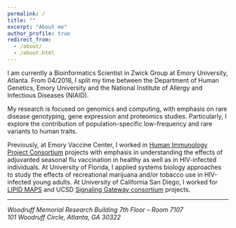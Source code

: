 ```yaml
---
permalink: /
title: ""
excerpt: "About me"
author_profile: true
redirect_from: 
  - /about/
  - /about.html
---
```

I am currently a Bioinformatics Scientist in Zwick Group at Emory University, Atlanta. From 04/2018, I split my time between the Department of Human Genetics, Emory University and the National Institute of Allergy and Infectious Diseases (NIAID).

My research is focused on genomics and computing, with emphasis on rare disease genotyping, gene expression and proteomics studies. Particularly, I explore the contribution of population-specific low-frequency and rare variants to human traits.

Previously, at Emory Vaccine Center, I worked in [Human Immunology Project Consortium](https://www.immuneprofiling.org/) projects with emphasis in understanding the effects of adjuvanted seasonal flu vaccination in healthy as well as in HIV-infected individuals. At University of Florida, I applied systems biology approaches to study the effects of recreational marijuana and/or tobacco use in HIV-infected young adults. At University of California San Diego, I worked for [LIPID MAPS](http://www.lipidmaps.org) and UCSD [Signaling Gateway consortium](http://www.signalinggateway.org/molecule/) projects.

------
<address>Woodruff Memorial Research Building 7th Floor – Room 7107<br />101 Woodruff Circle, Atlanta, GA  30322</address>
